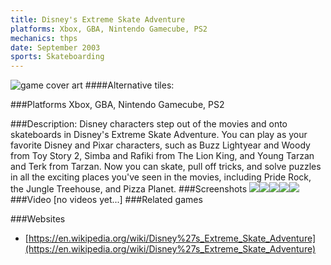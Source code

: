```yaml
---
title: Disney's Extreme Skate Adventure
platforms: Xbox, GBA, Nintendo Gamecube, PS2
mechanics: thps
date: September 2003
sports: Skateboarding
---
```

![game cover art](//images.igdb.com/igdb/image/upload/t_cover_big/c3idp1u4mfbgqsxzsxzo.jpg "Logo Title Text 1")
####Alternative tiles:

###Platforms
Xbox, GBA, Nintendo Gamecube, PS2

###Description:
Disney characters step out of the movies and onto skateboards in Disney's Extreme Skate Adventure. You can play as your favorite Disney and Pixar characters, such as Buzz Lightyear and Woody from Toy Story 2, Simba and Rafiki from The Lion King, and Young Tarzan and Terk from Tarzan. Now you can skate, pull off tricks, and solve puzzles in all the exciting places you've seen in the movies, including Pride Rock, the Jungle Treehouse, and Pizza Planet.
###Screenshots
<a target="_blank" rel="noopener noreferrer" href="//images.igdb.com/igdb/image/upload/t_cover_big/mjtmazhd7xpzkhrodop8.jpg"><img src="//images.igdb.com/igdb/image/upload/t_thumb/mjtmazhd7xpzkhrodop8.jpg"/></a><a target="_blank" rel="noopener noreferrer" href="//images.igdb.com/igdb/image/upload/t_cover_big/txivzdikpq7fbekjmnmh.jpg"><img src="//images.igdb.com/igdb/image/upload/t_thumb/txivzdikpq7fbekjmnmh.jpg"/></a><a target="_blank" rel="noopener noreferrer" href="//images.igdb.com/igdb/image/upload/t_cover_big/xx7labihyvyjr6jvsvx7.jpg"><img src="//images.igdb.com/igdb/image/upload/t_thumb/xx7labihyvyjr6jvsvx7.jpg"/></a><a target="_blank" rel="noopener noreferrer" href="//images.igdb.com/igdb/image/upload/t_cover_big/cefojnieq4iwpmrxopve.jpg"><img src="//images.igdb.com/igdb/image/upload/t_thumb/cefojnieq4iwpmrxopve.jpg"/></a><a target="_blank" rel="noopener noreferrer" href="//images.igdb.com/igdb/image/upload/t_cover_big/kwui8g0qfpnyryaxgoi4.jpg"><img src="//images.igdb.com/igdb/image/upload/t_thumb/kwui8g0qfpnyryaxgoi4.jpg"/></a>
###Video
[no videos yet...]
###Related games

###Websites
* [https://en.wikipedia.org/wiki/Disney%27s_Extreme_Skate_Adventure](https://en.wikipedia.org/wiki/Disney%27s_Extreme_Skate_Adventure)
